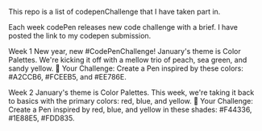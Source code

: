 This repo is a list of codepenChallenge that I have taken part in. 

Each week codePen releases new code challenge with a brief.  I have posted the link to my codepen submission. 

Week 1 New year, new #CodePenChallenge!
January's theme is Color Palettes. We're kicking it off with a mellow trio of peach, sea green, and sandy yellow.
💪 Your Challenge: Create a Pen inspired by these colors: #A2CCB6, #FCEEB5, and #EE786E.

Week 2 January's theme is Color Palettes. This week, we're taking it back to basics with the primary colors: red, blue, and yellow. 💪 Your Challenge: Create a Pen inspired by red, blue, and yellow in these shades: #F44336, #1E88E5, #FDD835.
